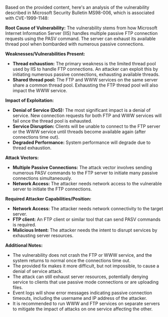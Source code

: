 Based on the provided content, here's an analysis of the vulnerability described in Microsoft Security Bulletin MS98-006, which is associated with CVE-1999-1148:

**Root Cause of Vulnerability:**
The vulnerability stems from how Microsoft Internet Information Server (IIS) handles multiple passive FTP connection requests using the PASV command. The server can exhaust its available thread pool when bombarded with numerous passive connections.

**Weaknesses/Vulnerabilities Present:**
- **Thread exhaustion:**  The primary weakness is the limited thread pool used by IIS to handle FTP connections. An attacker can exploit this by initiating numerous passive connections, exhausting available threads.
- **Shared thread pool:** The FTP and WWW services on the same server share a common thread pool. Exhausting the FTP thread pool will also impact the WWW service.

**Impact of Exploitation:**
- **Denial of Service (DoS):** The most significant impact is a denial of service. New connection requests for both FTP and WWW services will fail once the thread pool is exhausted.
- **Service Disruption:** Clients will be unable to connect to the FTP server or the WWW service until threads become available again (after connections time out).
- **Degraded Performance:** System performance will degrade due to thread exhaustion.

**Attack Vectors:**
- **Multiple Passive Connections:** The attack vector involves sending numerous PASV commands to the FTP server to initiate many passive connections simultaneously.
- **Network Access:** The attacker needs network access to the vulnerable server to initiate the FTP connections.

**Required Attacker Capabilities/Position:**
- **Network Access:** The attacker needs network connectivity to the target server.
- **FTP client:** An FTP client or similar tool that can send PASV commands is required.
- **Malicious Intent:** The attacker needs the intent to disrupt services by exhausting server resources.

**Additional Notes:**
- The vulnerability does not crash the FTP or WWW service, and the system returns to normal once the connections time out.
- The provided fix makes it more difficult, but not impossible, to cause a denial of service attack.
- The attack can still exhaust server resources, potentially denying service to clients that use passive mode connections or are uploading files.
- Event logs will show error messages indicating passive connection timeouts, including the username and IP address of the attacker.
- It is recommended to run WWW and FTP services on separate servers to mitigate the impact of attacks on one service affecting the other.